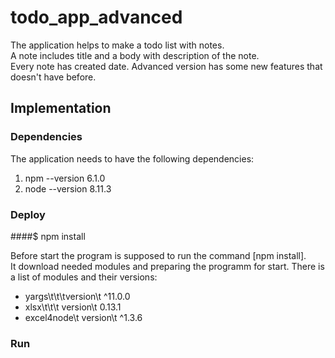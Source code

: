 
# todo_app_advanced

The application helps to make a todo list with notes.<br>
A note includes title and a body with description of the note.<br>
Every note has created date. Advanced version has some new features that doesn't have before.

## Implementation

### Dependencies

The application needs to have the following dependencies:
1. npm --version 6.1.0
2. node --version 8.11.3

### Deploy

####$ npm install

Before start the program is supposed to run the command [npm install].<br> 
It download needed modules and preparing the programm for start.
There is a list of modules and their versions:
* yargs\t\t\tversion\t ^11.0.0
* xlsx\t\t\t  version\t  0.13.1
* excel4node\t version\t ^1.3.6

### Run




